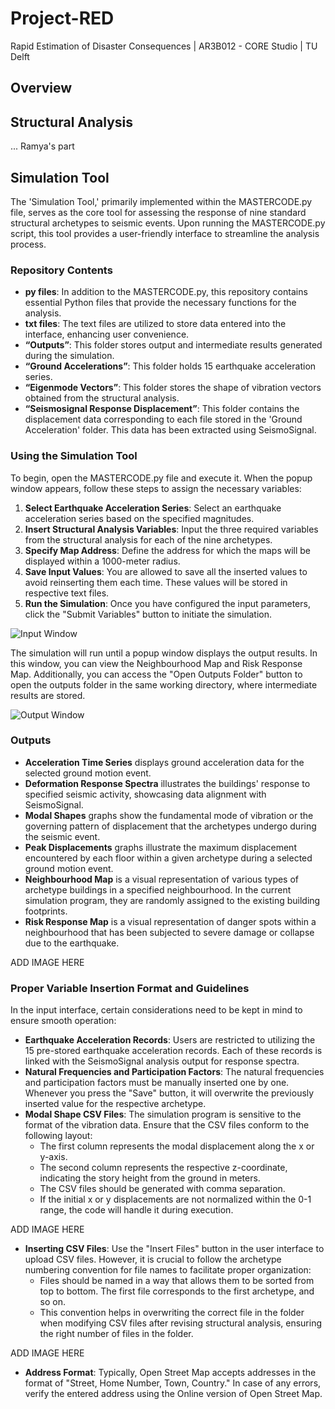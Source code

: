 # Project-RED
Rapid Estimation of Disaster Consequences | AR3B012 - CORE Studio | TU Delft

## Overview

## Structural Analysis
... Ramya's part

## Simulation Tool
The 'Simulation Tool,' primarily implemented within the MASTERCODE.py file, serves as the core tool for assessing the response of nine standard structural archetypes to seismic events. Upon running the MASTERCODE.py script, this tool provides a user-friendly interface to streamline the analysis process.
### Repository Contents
- **py files**: In addition to the MASTERCODE.py, this repository contains essential Python files that provide the necessary functions for the analysis.
- **txt files**: The text files are utilized to store data entered into the interface, enhancing user convenience.
- **“Outputs”**: This folder stores output and intermediate results generated during the simulation.
- **“Ground Accelerations”**: This folder holds 15 earthquake acceleration series.
- **“Eigenmode Vectors”**: This folder stores the shape of vibration vectors obtained from the structural analysis.
- **“Seismosignal Response Displacement”**: This folder contains the displacement data corresponding to each file stored in the 'Ground Acceleration' folder. This data has been extracted using SeismoSignal.
### Using the Simulation Tool
To begin, open the MASTERCODE.py file and execute it. When the popup window appears, follow these steps to assign the necessary variables:
1.	**Select Earthquake Acceleration Series**: Select an earthquake acceleration series based on the specified magnitudes.
3.	**Insert Structural Analysis Variables**: Input the three required variables from the structural analysis for each of the nine archetypes.
3.	**Specify Map Address**: Define the address for which the maps will be displayed within a 1000-meter radius.
4.	**Save Input Values**: You are allowed to save all the inserted values to avoid reinserting them each time. These values will be stored in respective text files.
5.	**Run the Simulation**: Once you have configured the input parameters, click the "Submit Variables" button to initiate the simulation.
   
![Input Window](https://github.com/smrksn/Project-RED/assets/144154829/394dce26-0ee8-402a-a09d-ac9bc084434a)

The simulation will run until a popup window displays the output results. In this window, you can view the Neighbourhood Map and Risk Response Map. Additionally, you can access the "Open Outputs Folder" button to open the outputs folder in the same working directory, where intermediate results are stored.

![Output Window](https://github.com/smrksn/Project-RED/assets/144154829/ebd7bd35-ff84-4d1c-ad0b-479ea66e3dac)

### Outputs
- **Acceleration Time Series** displays ground acceleration data for the selected ground motion event.
- **Deformation Response Spectra** illustrates the buildings' response to specified seismic activity, showcasing data alignment with SeismoSignal.
- **Modal Shapes** graphs show the fundamental mode of vibration or the governing pattern of displacement that the archetypes undergo during the seismic event.
- **Peak Displacements** graphs illustrate the maximum displacement encountered by each floor within a given archetype during a selected ground motion event.
- **Neighbourhood Map** is a visual representation of various types of archetype buildings in a specified neighbourhood. In the current simulation program, they are randomly assigned to the existing building footprints.
- **Risk Response Map** is a visual representation of danger spots within a neighbourhood that has been subjected to severe damage or collapse due to the earthquake.

ADD IMAGE HERE

### Proper Variable Insertion Format and Guidelines
In the input interface, certain considerations need to be kept in mind to ensure smooth operation:

- **Earthquake Acceleration Records**: Users are restricted to utilizing the 15 pre-stored earthquake acceleration records. Each of these records is linked with the SeismoSignal analysis output for response spectra.
- **Natural Frequencies and Participation Factors**: The natural frequencies and participation factors must be manually inserted one by one. Whenever you press the "Save" button, it will overwrite the previously inserted value for the respective archetype.
- **Modal Shape CSV Files**: The simulation program is sensitive to the format of the vibration data. Ensure that the CSV files conform to the following layout:
   - The first column represents the modal displacement along the x or y-axis.
   - The second column represents the respective z-coordinate, indicating the story height from the ground in meters.
   - The CSV files should be generated with comma separation.
   - If the initial x or y displacements are not normalized within the 0-1 range, the code will handle it during execution.

ADD IMAGE HERE

- **Inserting CSV Files**: Use the "Insert Files" button in the user interface to upload CSV files. However, it is crucial to follow the archetype numbering convention for file names to facilitate proper organization:
   - Files should be named in a way that allows them to be sorted from top to bottom. The first file corresponds to the first archetype, and so on.
   - This convention helps in overwriting the correct file in the folder when modifying CSV files after revising structural analysis, ensuring the right number of files in the folder. 

ADD IMAGE HERE

- **Address Format**: Typically, Open Street Map accepts addresses in the format of "Street, Home Number, Town, Country." In case of any errors, verify the entered address using the Online version of Open Street Map.

